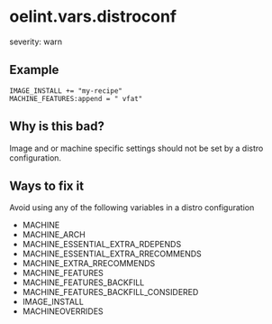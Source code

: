 # oelint.vars.distroconf

severity: warn

## Example

```
IMAGE_INSTALL += "my-recipe"
MACHINE_FEATURES:append = " vfat"
```

## Why is this bad?

Image and or machine specific settings should not be set by a distro configuration.

## Ways to fix it

Avoid using any of the following variables in a distro configuration

- MACHINE
- MACHINE_ARCH
- MACHINE_ESSENTIAL_EXTRA_RDEPENDS
- MACHINE_ESSENTIAL_EXTRA_RRECOMMENDS
- MACHINE_EXTRA_RRECOMMENDS
- MACHINE_FEATURES
- MACHINE_FEATURES_BACKFILL
- MACHINE_FEATURES_BACKFILL_CONSIDERED
- IMAGE_INSTALL
- MACHINEOVERRIDES
